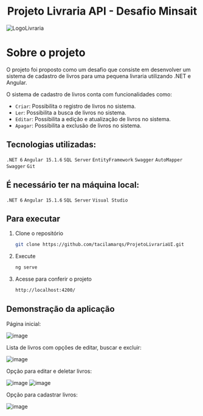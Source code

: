 <h1 align="center">Projeto Livraria API - Desafio Minsait</h1>

![LogoLivraria](https://user-images.githubusercontent.com/92822016/221395453-d2c0f3aa-de7c-46a7-9994-80f996880195.png)

# Sobre o projeto

O projeto foi proposto como um desafio que consiste em desenvolver um sistema de cadastro de livros para uma pequena livraria utilizando .NET e Angular.

O sistema de cadastro de livros conta com funcionalidades como:
- `Criar`: Possibilita o registro de livros no sistema.
- `Ler`: Possibilita a busca de livros no sistema.
- `Editar`: Possibilita a edição e atualização de livros no sistema.
- `Apagar`: Possibilita a exclusão de livros no sistema.

## Tecnologias utilizadas:

`.NET 6` 
`Angular 15.1.6`
`SQL Server`
`EntityFramework`
`Swagger`
`AutoMapper`
`Swagger`
`Git`

## É necessário ter na máquina local:

`.NET 6` 
`Angular 15.1.6`
`SQL Server`
`Visual Studio` 

## Para executar

1. Clone o repositório
   ```sh
   git clone https://github.com/tacilamarqs/ProjetoLivrariaUI.git
   ```
2. Execute
   ```sh
   ng serve
   ```  
3. Acesse para conferir o projeto
   ```sh
   http://localhost:4200/
   ```
## Demonstração da aplicação

Página inicial:

![image](https://user-images.githubusercontent.com/92822016/221396380-cb7934c5-f8cb-4c2e-b623-925a3b3aa59a.png)

Lista de livros com  opções de editar, buscar e excluir:

![image](https://user-images.githubusercontent.com/92822016/221396404-005e6aad-cb01-4eb2-90c9-231b20dd4c97.png)

Opção para editar e deletar livros:

![image](https://user-images.githubusercontent.com/92822016/221396455-6a0ff9b2-f432-49b8-b8a1-d91418a05f8c.png)
![image](https://user-images.githubusercontent.com/92822016/221396487-8f587327-15ab-40aa-9743-f8d8d7237f98.png)

Opção para cadastrar livros:

![image](https://user-images.githubusercontent.com/92822016/221396518-a5f97b17-ba2d-47aa-bce6-d42bca2c32a0.png)
